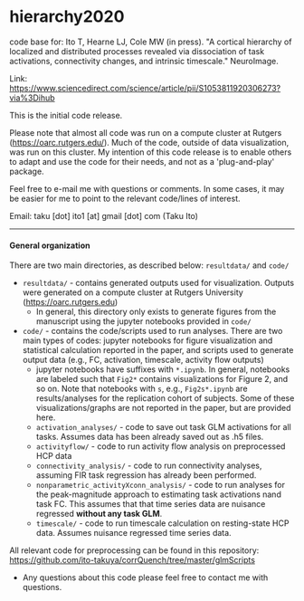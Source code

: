 # hierarchy2020
code base for:
Ito T, Hearne LJ, Cole MW (in press). "A cortical hierarchy of localized and distributed processes revealed via dissociation of task activations, connectivity changes, and intrinsic timescale." NeuroImage.

Link: https://www.sciencedirect.com/science/article/pii/S1053811920306273?via%3Dihub

This is the initial code release. 

Please note that almost all code was run on a compute cluster at Rutgers (https://oarc.rutgers.edu/). Much of the code, outside of data visualization, was run on this cluster. My intention of this code release is to enable others to adapt and use the code for their needs, and not as a 'plug-and-play' package.

Feel free to e-mail me with questions or comments. In some cases, it may be easier for me to point to the relevant code/lines of interest.

Email: taku [dot] ito1 [at] gmail [dot] com (Taku Ito)

---

#### General organization

There are two main directories, as described below: `resultdata/` and `code/`

* `resultdata/` - contains generated outputs used for visualization. Outputs were generated on a compute cluster at Rutgers University (https://oarc.rutgers.edu) 
  * In general, this directory only exists to generate figures from the manuscript using the jupyter notebooks provided in `code/`
* `code/` - contains the code/scripts used to run analyses. There are two main types of codes: jupyter notebooks for figure visualization and statistical calculation reported in the paper, and scripts used to generate output data (e.g., FC, activation, timescale, activity flow outputs)
  * jupyter notebooks have suffixes with `*.ipynb`. In general, notebooks are labeled such that `Fig2*` contains visualizations for Figure 2, and so on. Note that notebooks with `s`, e.g., `Fig2s*.ipynb` are results/analyses for the replication cohort of subjects. Some of these visualizations/graphs are not reported in the paper, but are provided here.
  * `activation_analyses/` - code to save out task GLM activations for all tasks. Assumes data has been already saved out as .h5 files.
  * `activityflow/` - code to run activity flow analysis on preprocessed HCP data
  * `connectivity_analysis/` - code to run connectivity analyses, assuming FIR task regression has already been performed.
  * `nonparametric_activityXconn_analysis/` - code to run analyses for the peak-magnitude approach to estimating task activations nand task FC. This assumes that that time series data are nuisance regressed **without any task GLM**.
  * `timescale/` - code to run timescale calculation on resting-state HCP data. Assumes nuisance regressed time series data.



All relevant code for preprocessing can be found in this repository: https://github.com/ito-takuya/corrQuench/tree/master/glmScripts
* Any questions about this code please feel free to contact me with questions.
 


